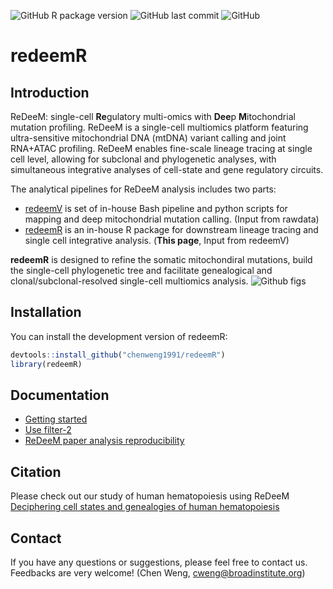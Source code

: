 ![GitHub R package version](https://img.shields.io/github/r-package/v/chenweng1991/redeemR?label=ReDeeM)
![GitHub last commit](https://img.shields.io/github/last-commit/chenweng1991/redeemR)
![GitHub](https://img.shields.io/github/license/chenweng1991/redeemR)

# redeemR

<!-- badges: start -->
<!-- badges: end -->


## Introduction
ReDeeM: single-cell **Re**gulatory multi-omics with **Dee**p **M**itochondrial mutation profiling. ReDeeM is a single-cell multiomics platform featuring ultra-sensitive mitochondrial DNA (mtDNA) variant calling and joint RNA+ATAC profiling. ReDeeM enables fine-scale lineage tracing at single cell level, allowing for subclonal and phylogenetic analyses, with simultaneous integrative analyses of cell-state and gene regulatory circuits.</br> 


The analytical pipelines for ReDeeM analysis includes two parts:
- [redeemV](https://github.com/chenweng1991/redeemV) is set of in-house Bash pipeline and python scripts for mapping and deep mitochondrial mutation calling. (Input from rawdata)
- [redeemR](https://github.com/chenweng1991/redeemR) is an in-house R package for downstream lineage tracing and single cell integrative analysis. (**This page**, Input from redeemV)

**redeemR** is designed to refine the somatic mitochondiral mutations, build the single-cell phylogenetic tree and facilitate genealogical and clonal/subclonal-resolved single-cell multiomics analysis.
![Github figs](https://github.com/chenweng1991/redeemR/assets/43254272/da3c9a70-53c8-4861-b3ac-3f351a1b540f)


## Installation

You can install the development version of redeemR:

``` r
devtools::install_github("chenweng1991/redeemR")
library(redeemR)
```

## Documentation 
- [Getting started](./vignettes/Get_Started.ipynb)
- [Use filter-2](./vignettes/redeem_filter2.ipynb)
- [ReDeeM paper analysis reproducibility](https://github.com/chenweng1991/redeem_reproducibility)

## Citation
Please check out our study of human hematopoiesis using ReDeeM [Deciphering cell states and genealogies of human hematopoiesis](https://doi.org/10.1038/s41586-024-07066-z)

## Contact
If you have any questions or suggestions, please feel free to contact us. Feedbacks are very welcome! (Chen Weng, cweng@broadinstitute.org)
